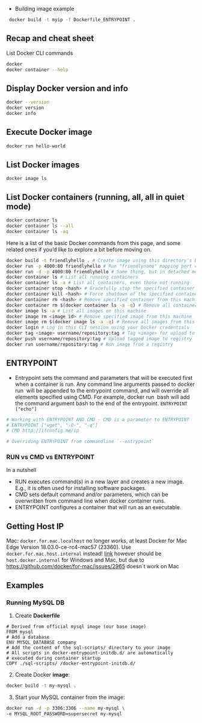 

* Building image example
 ```bash
  docker build -t myip -f Dockerfile_ENTRYPOINT .
 ```


## Recap and cheat sheet 
List Docker CLI commands
```bash
docker
docker container --help
```

## Display Docker version and info
```bash
docker --version
docker version
docker info
```
## Execute Docker image
```bash
docker run hello-world
```
## List Docker images
```docker image ls```
## List Docker containers (running, all, all in quiet mode)

```bash
docker container ls
docker container ls --all
docker container ls -aq
```


Here is a list of the basic Docker commands from this page, and some related ones if you’d like to explore a bit before moving on.


```bash
docker build -t friendlyhello . # Create image using this directory's Dockerfile
docker run -p 4000:80 friendlyhello # Run "friendlyname" mapping port 4000 to 80
docker run -d -p 4000:80 friendlyhello # Same thing, but in detached mode
docker container ls # List all running containers
docker container ls -a # List all containers, even those not running
docker container stop <hash> # Gracefully stop the specified container
docker container kill <hash> # Force shutdown of the specified container
docker container rm <hash> # Remove specified container from this machine
docker container rm $(docker container ls -a -q) # Remove all containers
docker image ls -a # List all images on this machine
docker image rm <image id> # Remove specified image from this machine
docker image rm $(docker image ls -a -q) # Remove all images from this machine
docker login # Log in this CLI session using your Docker credentials
docker tag <image> username/repository:tag # Tag <image> for upload to registry
docker push username/repository:tag # Upload tagged image to registry
docker run username/repository:tag # Run image from a registry
```


## ENTRYPOINT
* Entrypoint sets the command and parameters that will be executed first when a container is run.
Any command line arguments passed to docker run <image> will be appended to the entrypoint command,
and will override all elements specified using CMD. 
For example, docker run <image> bash will add the command argument bash to the end of the entrypoint.
```ENTRYPOINT ["echo"]```

```bash
# Working with ENTRYPOINT AND CMD - CMD is a parameter to ENTRYPOINT
# ENTRYPOINT ["wget", "-O-", "-q"]
# CMD http://ifconfig.me/ip

# Overriding ENTRYPOINT from commandline `--entrypoint`
```

### RUN vs CMD vs ENTRYPOINT

In a nutshell
* RUN executes command(s) in a new layer and creates a new image. E.g., it is often used for installing software packages.
* CMD sets default command and/or parameters, which can be overwritten from command line when docker container runs.
* ENTRYPOINT configures a container that will run as an executable.

## Getting Host IP

Mac:
`docker.for.mac.localhost` no longer works, at least Docker for Mac Edge Version 18.03.0-ce-rc4-mac57 (23360). Use `docker.for.mac.host.internal` instead! [link](https://forums.docker.com/t/understanding-the-docker-for-mac-localhost-behavior/41921/2)
however should be `host.docker.internal` for Windows and Mac, but due to https://github.com/docker/for-mac/issues/2965 doesn`t work on Mac


## Examples
### Running MySQL DB

1. Create **Dockerfile**
```
# Derived from official mysql image (our base image)
FROM mysql
# Add a database
ENV MYSQL_DATABASE company
# Add the content of the sql-scripts/ directory to your image
# All scripts in docker-entrypoint-initdb.d/ are automatically
# executed during container startup
COPY ./sql-scripts/ /docker-entrypoint-initdb.d/
```

2. Create Docker **image**:

```bash
docker build -t my-mysql .
```

3. Start your MySQL container from the image:
```bash
docker run -d -p 3306:3306 --name my-mysql \
-e MYSQL_ROOT_PASSWORD=supersecret my-mysql
```


